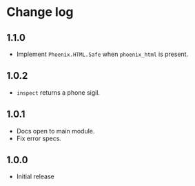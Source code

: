 # Change log

## 1.1.0

- Implement `Phoenix.HTML.Safe` when `phoenix_html` is present.

## 1.0.2

- `inspect` returns a phone sigil.

## 1.0.1

- Docs open to main module.
- Fix error specs.

## 1.0.0

- Initial release
